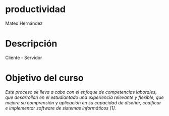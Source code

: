 # productividad
Mateo Hernández

# Descripción
Cliente - Servidor

# Objetivo del curso
_Este  proceso se lleva a cabo con el enfoque de competencias laborales, que desarrollan en el estudiantado 
una experiencia relevante y flexible, que mejore su comprensión y aplicación en su capacidad de diseñar, codificar e implementar 
software de sistemas informáticos [1]._ 
 
